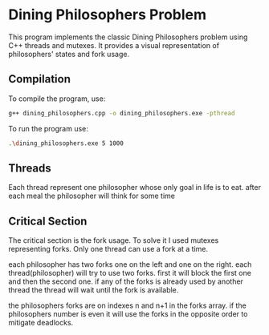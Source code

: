 # Dining Philosophers Problem

This program implements the classic Dining Philosophers problem using C++ threads and mutexes. 
It provides a visual representation of philosophers' states and fork usage.

## Compilation

To compile the program, use:

```bash
g++ dining_philosophers.cpp -o dining_philosophers.exe -pthread
```
To run the program use:
```bash 
.\dining_philosophers.exe 5 1000 
```
## Threads
Each thread represent one philosopher whose only  goal in life is to eat.
after each meal the philosopher will think for some time 

## Critical Section
The critical section is the fork usage.
To solve it I used mutexes representing forks.
Only one thread can use a fork at a time.

each philosopher has two forks one on the left and one on the right.
each thread(philosopher) will try to use two forks.
first it will block the first one and then the second one.
if any of the forks is already used by another thread the thread will wait until the fork is available.

the philosophers forks are on indexes n and n+1 in the forks array.
if the philosophers number is even it will use the forks in the opposite order to mitigate deadlocks. 
